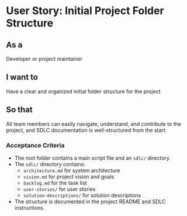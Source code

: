 # User Story: Initial Project Folder Structure

## As a
Developer or project maintainer

## I want to
Have a clear and organized initial folder structure for the project

## So that
All team members can easily navigate, understand, and contribute to the project, and SDLC documentation is well-structured from the start.

### Acceptance Criteria
- The root folder contains a main script file and an `sdlc/` directory.
- The `sdlc/` directory contains:
  - `architecture.md` for system architecture
  - `vision.md` for project vision and goals
  - `backlog.md` for the task list
  - `user-stories/` for user stories
  - `solution-descriptions/` for solution descriptions
- The structure is documented in the project README and SDLC instructions.

